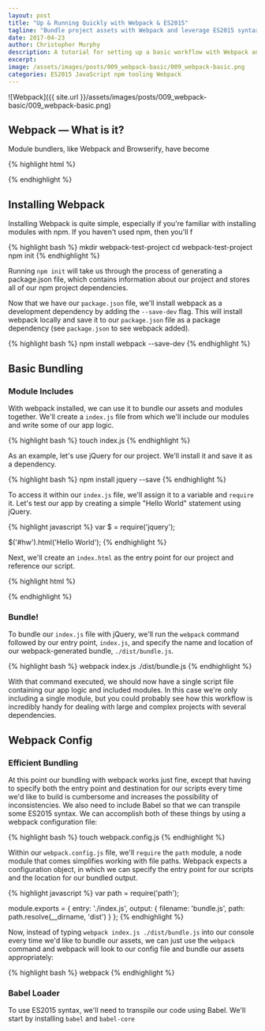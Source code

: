 ```yaml
---
layout: post
title: "Up & Running Quickly with Webpack & ES2015"
tagline: "Bundle project assets with Webpack and leverage ES2015 syntax with Babel."
date: 2017-04-23
author: Christopher Murphy
description: A tutorial for setting up a basic workflow with Webpack and Babel. Webpack allows you to bundle project assets and modules efficiently. Babel allows you to use ES2015 syntax by transpiling
excerpt:
image: /assets/images/posts/009_webpack-basic/009_webpack-basic.png
categories: ES2015 JavaScript npm tooling Webpack
---
```


![Webpack]({{ site.url }}/assets/images/posts/009_webpack-basic/009_webpack-basic.png)

## Webpack — What is it?
Module bundlers, like Webpack and Browserify, have become

{% highlight html %}
<!DOCTYPE html>
<html>
  <head>
    <meta charset="utf-8">
    <title>Webpack Test Project</title>
  </head>
  <body>
    <script type="text/javascript" src="script-1.js"></script>
    <script type="text/javascript" src="script-2.js"></script>
    <script type="text/javascript" src="script-3.js"></script>
    <script type="text/javascript" src="script-4.js"></script>
  </body>
</html>
{% endhighlight %}

## Installing Webpack
Installing Webpack is quite simple, especially if you're familiar with installing modules with npm. If you haven't used npm, then you'll f

{% highlight bash %}
mkdir webpack-test-project
cd webpack-test-project
npm init
{% endhighlight %}

Running `npm init` will take us through the process of generating a package.json file, which contains information about our project and stores all of our npm project dependencies.

Now that we have our `package.json` file, we'll install webpack as a development dependency by adding the `--save-dev` flag. This will install webpack locally and save it to our `package.json` file as a package dependency (see `package.json` to see webpack added).

{% highlight bash %}
npm install webpack --save-dev
{% endhighlight %}

## Basic Bundling
### Module Includes
With webpack installed, we can use it to bundle our assets and modules together. We'll create a `index.js` file from which we'll include our modules and write some of our app logic.

{% highlight bash %}
touch index.js
{% endhighlight %}

As an example, let's use jQuery for our project. We'll install it and save it as a dependency.

{% highlight bash %}
npm install jquery --save
{% endhighlight %}

To access it within our `index.js` file, we'll assign it to a variable and `require` it. Let's test our app by creating a simple "Hello World" statement using jQuery.

{% highlight javascript %}
var $ = require('jquery');

$('#hw').html('Hello World');
{% endhighlight %}

Next, we'll create an `index.html` as the entry point for our project and reference our script.

{% highlight html %}
<!DOCTYPE html>
<html>
  <head>
    <meta charset="utf-8">
    <title>Webpack Test Project</title>
  </head>
  <body>
    <div id="hw"></div>
    <script type="text/javascript" src="./dist/bundle.js"></script>
  </body>
</html>
{% endhighlight %}

### Bundle!
To bundle our `index.js` file with jQuery, we'll run the `webpack` command followed by our entry point, `index.js`, and specify the name and location of our webpack-generated bundle, `./dist/bundle.js`.

{% highlight bash %}
webpack index.js ./dist/bundle.js
{% endhighlight %}

With that command executed, we should now have a single script file containing our app logic and included modules. In this case we're only including a single module, but you could probably see how this workflow is incredibly handy for dealing with large and complex projects with several dependencies.

## Webpack Config
### Efficient Bundling
At this point our bundling with webpack works just fine, except that having to specify both the entry point and destination for our scripts every time we'd like to build is cumbersome and increases the possibility of inconsistencies. We also need to include Babel so that we can transpile some ES2015 syntax. We can accomplish both of these things by using a webpack configuration file:

{% highlight bash %}
touch webpack.config.js
{% endhighlight %}

Within our `webpack.config.js` file, we'll `require` the `path` module, a node module that comes simplifies working with file paths. Webpack expects a configuration object, in which we can specify the entry point for our scripts and the location for our bundled output.

{% highlight javascript %}
var path = require('path');

module.exports = {
  entry: './index.js',
  output: {
    filename: 'bundle.js',
    path: path.resolve(__dirname, 'dist')
  }
};
{% endhighlight %}

Now, instead of typing `webpack index.js ./dist/bundle.js` into our console every time we'd like to bundle our assets, we can just use the `webpack` command and webpack will look to our config file and bundle our assets appropriately:

{% highlight bash %}
webpack
{% endhighlight %}

### Babel Loader
To use ES2015 syntax, we'll need to transpile our code using Babel. We'll start by installing `babel` and `babel-core`

[1]: https://nodejs.org/docs/latest/api/path.html "Official Node Path Documentation"
[2]: https://webpack.js.org/configuration/ "Official Webpack Configuration Documentation"
[3]: https://babeljs.io/ "Babel"
